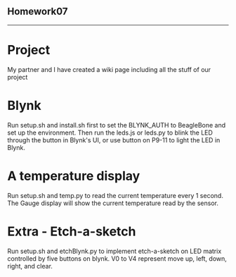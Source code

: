 ## Homework07 
--------

# Project
My partner and I have created a wiki page including all the stuff of our project

# Blynk
Run setup.sh and install.sh first to set the BLYNK_AUTH to BeagleBone and set up the environment. Then run the leds.js or leds.py 
to blink the LED through the button in Blynk's UI, or use button on P9-11 to light the LED in Blynk. 

# A temperature display
Run setup.sh and temp.py to read the current temperature every 1 second. The Gauge display will show the current temperature read by the sensor. 

# Extra - Etch-a-sketch
Run setup.sh and etchBlynk.py to implement etch-a-sketch on LED matrix controlled by five buttons on blynk. 
V0 to V4 represent move up, left, down, right, and clear.